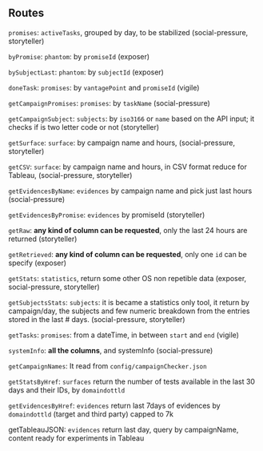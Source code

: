 ## Routes 


`promises`:
    `activeTasks`, grouped by day, to be stabilized (social-pressure, storyteller)

`byPromise`:
    `phantom`: by `promiseId` (exposer)

`bySubjectLast`:
    `phantom`: by `subjectId` (exposer)

`doneTask`:
    `promises`: by `vantagePoint` and `promiseId` (vigile)

`getCampaignPromises`:
    `promises`: by `taskName` (social-pressure)

`getCampaignSubject`:
    `subjects`: by `iso3166` or `name` based on the API input; it checks if is two letter code or not (storyteller)

`getSurface`:
    `surface`: by campaign name and hours, (social-pressure, storyteller)

`getCSV`:
    `surface`: by campaign name and hours, in CSV format reduce for Tableau, (social-pressure, storyteller)

`getEvidencesByName`:
    `evidences` by campaign name and pick just last hours (social-pressure)

`getEvidencesByPromise`:
    `evidences` by promiseId (storyteller)

`getRaw`:
    **any kind of column can be requested**, only the last 24 hours are returned (storyteller)

`getRetrieved`:
    **any kind of column can be requested**, only one `id` can be specify (exposer)

`getStats`:
    `statistics`, return some other OS non repetible data (exposer, social-pressure, storyteller)

`getSubjectsStats`:
    `subjects`: it is became a statistics only tool, it return by campaign/day, the subjects and few numeric breakdown from the entries stored in the last # days. (social-pressure, storyteller)

`getTasks`:
    `promises`: from a dateTime, in between `start` and `end` (vigile)

`systemInfo`:
    **all the columns**, and systemInfo (social-pressure)

`getCampaignNames`:
    It read from `config/campaignChecker.json`

`getStatsByHref`:
    `surfaces` return the number of tests available in the last 30 days and their IDs, by `domaindottld`

`getEvidencesByHref`:
    `evidences` return last 7days of evidences by `domaindottld` (target and third party) capped to 7k

 getTableauJSON:
    `evidences` return last day, query by campaignName, content ready for experiments in Tableau
